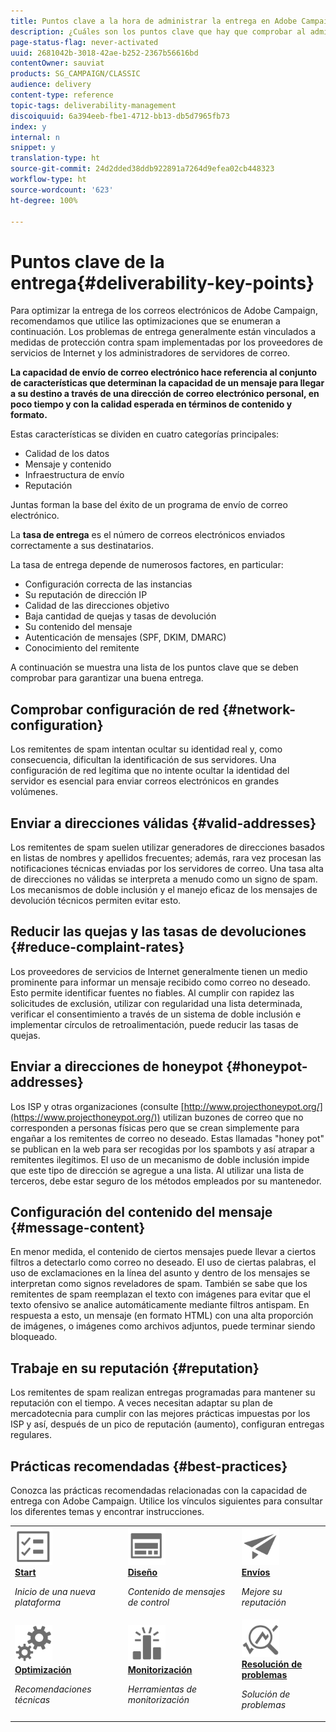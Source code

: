 ```yaml
---
title: Puntos clave a la hora de administrar la entrega en Adobe Campaign Classic
description: ¿Cuáles son los puntos clave que hay que comprobar al administrar la capacidad de entrega en Adobe Campaign Classic?
page-status-flag: never-activated
uuid: 2681042b-3018-42ae-b252-2367b56616bd
contentOwner: sauviat
products: SG_CAMPAIGN/CLASSIC
audience: delivery
content-type: reference
topic-tags: deliverability-management
discoiquuid: 6a394eeb-fbe1-4712-bb13-db5d7965fb73
index: y
internal: n
snippet: y
translation-type: ht
source-git-commit: 24d2dded38ddb922891a7264d9efea02cb448323
workflow-type: ht
source-wordcount: '623'
ht-degree: 100%

---
```



# Puntos clave de la entrega{#deliverability-key-points}

Para optimizar la entrega de los correos electrónicos de Adobe Campaign, recomendamos que utilice las optimizaciones que se enumeran a continuación. Los problemas de entrega generalmente están vinculados a medidas de protección contra spam implementadas por los proveedores de servicios de Internet y los administradores de servidores de correo.

**La capacidad de envío de correo electrónico hace referencia al conjunto de características que determinan la capacidad de un mensaje para llegar a su destino a través de una dirección de correo electrónico personal, en poco tiempo y con la calidad esperada en términos de contenido y formato.**

Estas características se dividen en cuatro categorías principales:
* Calidad de los datos
* Mensaje y contenido
* Infraestructura de envío
* Reputación

Juntas forman la base del éxito de un programa de envío de correo electrónico.

La **tasa de entrega** es el número de correos electrónicos enviados correctamente a sus destinatarios.

La tasa de entrega depende de numerosos factores, en particular:
* Configuración correcta de las instancias
* Su reputación de dirección IP
* Calidad de las direcciones objetivo
* Baja cantidad de quejas y tasas de devolución
* Su contenido del mensaje
* Autenticación de mensajes (SPF, DKIM, DMARC)
* Conocimiento del remitente

A continuación se muestra una lista de los puntos clave que se deben comprobar para garantizar una buena entrega.

## Comprobar configuración de red {#network-configuration}

Los remitentes de spam intentan ocultar su identidad real y, como consecuencia, dificultan la identificación de sus servidores. Una configuración de red legítima que no intente ocultar la identidad del servidor es esencial para enviar correos electrónicos en grandes volúmenes.

## Enviar a direcciones válidas {#valid-addresses}

Los remitentes de spam suelen utilizar generadores de direcciones basados en listas de nombres y apellidos frecuentes; además, rara vez procesan las notificaciones técnicas enviadas por los servidores de correo. Una tasa alta de direcciones no válidas se interpreta a menudo como un signo de spam. Los mecanismos de doble inclusión y el manejo eficaz de los mensajes de devolución técnicos permiten evitar esto.

## Reducir las quejas y las tasas de devoluciones {#reduce-complaint-rates}

Los proveedores de servicios de Internet generalmente tienen un medio prominente para informar un mensaje recibido como correo no deseado. Esto permite identificar fuentes no fiables. Al cumplir con rapidez las solicitudes de exclusión, utilizar con regularidad una lista determinada, verificar el consentimiento a través de un sistema de doble inclusión e implementar círculos de retroalimentación, puede reducir las tasas de quejas.

## Enviar a direcciones de honeypot {#honeypot-addresses}

Los ISP y otras organizaciones (consulte [http://www.projecthoneypot.org/](https://www.projecthoneypot.org/)) utilizan buzones de correo que no corresponden a personas físicas pero que se crean simplemente para engañar a los remitentes de correo no deseado. Estas llamadas &quot;honey pot&quot; se publican en la web para ser recogidas por los spambots y así atrapar a remitentes ilegítimos. El uso de un mecanismo de doble inclusión impide que este tipo de dirección se agregue a una lista. Al utilizar una lista de terceros, debe estar seguro de los métodos empleados por su mantenedor.

## Configuración del contenido del mensaje {#message-content}

En menor medida, el contenido de ciertos mensajes puede llevar a ciertos filtros a detectarlo como correo no deseado. El uso de ciertas palabras, el uso de exclamaciones en la línea del asunto y dentro de los mensajes se interpretan como signos reveladores de spam. También se sabe que los remitentes de spam reemplazan el texto con imágenes para evitar que el texto ofensivo se analice automáticamente mediante filtros antispam. En respuesta a esto, un mensaje (en formato HTML) con una alta proporción de imágenes, o imágenes como archivos adjuntos, puede terminar siendo bloqueado.

## Trabaje en su reputación {#reputation}

Los remitentes de spam realizan entregas programadas para mantener su reputación con el tiempo. A veces necesitan adaptar su plan de mercadotecnia para cumplir con las mejores prácticas impuestas por los ISP y así, después de un pico de reputación (aumento), configuran entregas regulares.

## Prácticas recomendadas {#best-practices}

Conozca las prácticas recomendadas relacionadas con la capacidad de entrega con Adobe Campaign. Utilice los vínculos siguientes para consultar los diferentes temas y encontrar instrucciones.

<table>
<tr>
  <td>
    <a href="starting-new-platform.md">
      <img alt="Start" src="assets/do-not-localize/start.svg" width="60px"/>
    </a>
    <div>
      <a href="starting-new-platform.md">
    <strong>Start</strong>
    </a>
    </div>
    <p>
    <em>Inicio de una nueva plataforma</em>
    <p>
  </td>
   <td>
    <a href="control-message-content.md">
      <img alt="Diseño" src="assets/do-not-localize/design.svg" width="60px"/>
    </a>
    <div>
      <a href="control-message-content.md">
    <strong>Diseño</strong>
    </a>
    </div>
    <p>
    <em>Contenido de mensajes de control</em>
    <p>
  </td>
  <td>
    <a href="improve-reputation.md">
      <img alt="Diseño" src="assets/do-not-localize/check.svg" width="60px"/>
    </a>
    <div>
      <a href="improve-reputation.md">
    <strong>Envíos</strong>
    </a>
    </div>
    <p>
    <em>Mejore su reputación</em>
    <p>
  </td>
</tr>
<tr>
  <td>
    <a href="technical-recommendations.md">
      <img alt="Optimización" src="assets/do-not-localize/optimize.svg" width="60px"/>
    </a>
    <div>
      <a href="technical-recommendations.md">
    <strong>Optimización</strong>
    </a>
    </div>
    <p>
    <em>Recomendaciones técnicas</em>
    <p>
  </td>
   <td>
    <a href="monitoring-deliverability.md">
      <img alt="Marque" src="assets/do-not-localize/monitor.svg" width="60px"/>
    </a>
    <div>
      <a href="monitoring-deliverability.md">
    <strong>Monitorización</strong>
    </a>
    </div>
    <p>
    <em>Herramientas de monitorización</em>
    <p>
  </td>
  <td>
    <a href="deliverability-faq.md">
      <img alt="Optimización" src="assets/do-not-localize/troubleshoot.svg" width="60px"/>
    </a>
    <div>
      <a href="deliverability-faq.md">
    <strong>Resolución de problemas</strong>
    </a>
    </div>
    <p>
    <em>Solución de problemas</em>
    <p>
  </td>
</tr>
</table>
